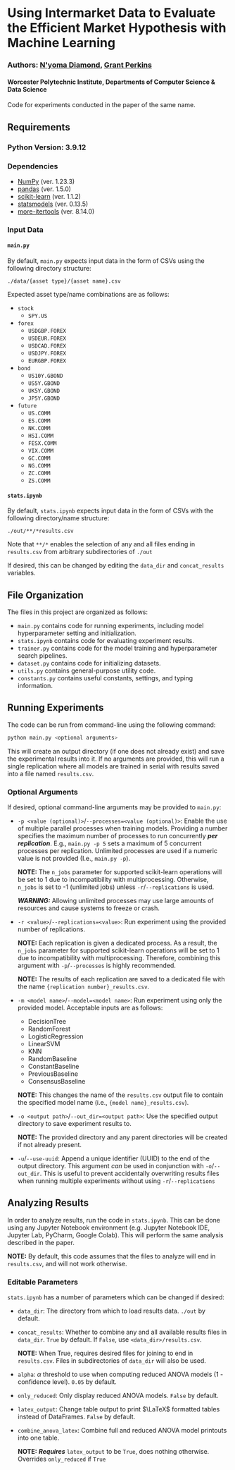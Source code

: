 # Using Intermarket Data to Evaluate the Efficient Market Hypothesis with Machine Learning

### Authors: [N'yoma Diamond](https://github.com/nyoma-diamond), [Grant Perkins](https://github.com/GrantPerkins)

#### Worcester Polytechnic Institute, Departments of Computer Science & Data Science

Code for experiments conducted in the paper of the same name.


## Requirements

### Python Version: 3.9.12

### Dependencies

 - [NumPy](https://numpy.org/) (ver. 1.23.3)
 - [pandas](https://pandas.pydata.org/) (ver. 1.5.0)
 - [scikit-learn](https://scikit-learn.org/) (ver. 1.1.2)
 - [statsmodels](https://www.statsmodels.org/) (ver. 0.13.5)
 - [more-itertools](https://github.com/more-itertools/more-itertools) (ver. 8.14.0)


### Input Data

#### `main.py`

By default, `main.py` expects input data in the form of CSVs using the following directory structure: 

```
./data/{asset type}/{asset name}.csv
```

Expected asset type/name combinations are as follows:

 - `stock`
   - `SPY.US` 
 - `forex`
   - `USDGBP.FOREX`
   - `USDEUR.FOREX`
   - `USDCAD.FOREX`
   - `USDJPY.FOREX`
   - `EURGBP.FOREX`
 - `bond`
   - `US10Y.GBOND`
   - `US5Y.GBOND`
   - `UK5Y.GBOND`
   - `JP5Y.GBOND`
 - `future`
   - `US.COMM` 
   - `ES.COMM`
   - `NK.COMM`
   - `HSI.COMM`
   - `FESX.COMM`
   - `VIX.COMM`
   - `GC.COMM`
   - `NG.COMM`
   - `ZC.COMM`
   - `ZS.COMM`

#### `stats.ipynb`

By default, `stats.ipynb` expects input data in the form of CSVs with the following directory/name structure:
```
./out/**/*results.csv
``` 

Note that `**/*` enables the selection of any and all files ending in `results.csv` from arbitrary subdirectories of `./out`

If desired, this can be changed by editing the `data_dir` and `concat_results` variables.


## File Organization

The files in this project are organized as follows:

 - `main.py` contains code for running experiments, including model hyperparameter setting and initialization.
 - `stats.ipynb` contains code for evaluating experiment results.
 - `trainer.py` contains code for the model training and hyperparameter search pipelines.
 - `dataset.py` contains code for initializing datasets.
 - `utils.py` contains general-purpose utility code.
 - `constants.py` contains useful constants, settings, and typing information.

## Running Experiments

The code can be run from command-line using the following command:

```bash
python main.py <optional arguments>
```

This will create an output directory (if one does not already exist) and save the experimental results into it. If no arguments are provided, this will run a single replication where all models are trained in serial with results saved into a file named `results.csv`.

### Optional Arguments

If desired, optional command-line arguments may be provided to `main.py`:

 - `-p <value (optional)>`/`--processes=<value (optional)>`: Enable the use of multiple parallel processes when training models. Providing a number specifies the maximum number of processes to run concurrently **_per replication_**. E.g., `main.py -p 5` sets a maximum of 5 concurrent processes per replication. Unlimited processes are used if a numeric value is not provided (I.e., `main.py -p`). 
    
    **NOTE:** The `n_jobs` parameter for supported scikit-learn operations will be set to 1 due to incompatibility with multiprocessing. Otherwise, `n_jobs` is set to -1 (unlimited jobs) unless `-r`/`--replications` is used.

    **_WARNING:_** Allowing unlimited processes may use large amounts of resources and cause systems to freeze or crash.

 - `-r <value>`/`--replications=<value>`: Run experiment using the provided number of replications. 

    **NOTE:** Each replication is given a dedicated process. As a result, the `n_jobs` parameter for supported scikit-learn operations will be set to 1 due to incompatibility with multiprocessing. Therefore, combining this argument with `-p`/`--processes` is highly recommended.

    **NOTE:** The results of each replication are saved to a dedicated file with the name `{replication number}_results.csv`.

 - `-m <model name>`/`--model=<model name>`: Run experiment using only the provided model. Acceptable inputs are as follows:
   - DecisionTree
   - RandomForest
   - LogisticRegression
   - LinearSVM
   - KNN
   - RandomBaseline
   - ConstantBaseline
   - PreviousBaseline
   - ConsensusBaseline

    **NOTE:** This changes the name of the `results.csv` output file to contain the specified model name (i.e., `{model name}_results.csv`).

 - `-o <output path>`/`--out_dir=<output path>`: Use the specified output directory to save experiment results to. 

    **NOTE:** The provided directory and any parent directories will be created if not already present.

 - `-u`/`--use-uuid`: Append a unique identifier (UUID) to the end of the output directory. This argument _can_ be used in conjunction with `-o`/`--out_dir`. This is useful to prevent accidentally overwriting results files when running multiple experiments without using `-r`/`--replications`


## Analyzing Results

In order to analyze results, run the code in `stats.ipynb`. This can be done using any Jupyter Notebook environment (e.g. Jupyter Notebook IDE, Jupyter Lab, PyCharm, Google Colab). This will perform the same analysis described in the paper. 

**NOTE:** By default, this code assumes that the files to analyze will end in `results.csv`, and will not work otherwise.

### Editable Parameters

`stats.ipynb` has a number of parameters which can be changed if desired:

 - `data_dir`: The directory from which to load results data. `./out` by default.

 - `concat_results`: Whether to combine any and all available results files in `data_dir`. `True` by default. If `False`, use `<data_dir>/results.csv`.

   **NOTE:** When True, requires desired files for joining to end in `results.csv`. Files in subdirectories of `data_dir` will also be used.

 - `alpha`: $\alpha$ threshold to use when computing reduced ANOVA models (1 - confidence level). `0.05` by default.

 - `only_reduced`: Only display reduced ANOVA models. `False` by default.

 - `latex_output`: Change table output to print $\LaTeX$ formatted tables instead of DataFrames. `False` by default. 

 - `combine_anova_latex`: Combine full and reduced ANOVA model printouts into one table. 

   **NOTE:** **_Requires_** `latex_output` to be `True`, does nothing otherwise. Overrides `only_reduced` if `True`